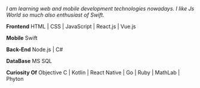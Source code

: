 
*I am learning web and mobile development technologies nowadays. I like Js World so much also enthusiast of Swift.*

**Frontend**        HTML | CSS | JavaScript | React.js | Vue.js

**Mobile**        Swift

**Back-End**        Node.js | C# 

**DataBase**        MS SQL

**Curiosity Of**        Objective C | Kotlin | React Native | Go | Ruby | MathLab | Phyton 



